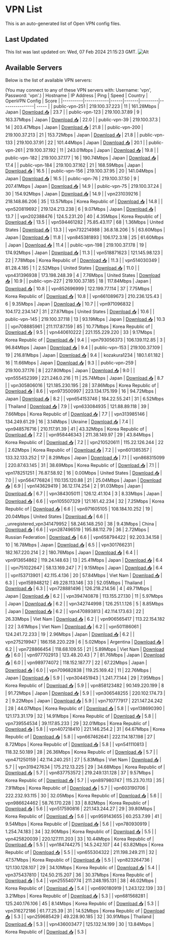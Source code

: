 # VPN List

This is an auto-generated list of Open VPN config files.

## Last Updated

This list was last updated on: Wed, 07 Feb 2024 21:15:23 GMT.
![Alt](https://repobeats.axiom.co/api/embed/186b98318ef1479477931607c1ad7d823f12451f.svg "Repobeats analytics image")

## Available Servers

Below is the list of available VPN servers:

(You may connect to any of these VPN servers with: Username: 'vpn', Password: 'vpn'.)
| Hostname | IP Address | Ping | Speed | Country | OpenVPN Config | Score |
|----------|------------|------|-------|---------|----------------| ----- |
| public-vpn-251 | 219.100.37.223 | 11 | 161.28Mbps | Japan | [Download 📥](./configs/server_0_JP.ovpn) | 23.7 |
| public-vpn-123 | 219.100.37.89 | 9 | 163.37Mbps | Japan | [Download 📥](./configs/server_1_JP.ovpn) | 22.0 |
| public-vpn-39 | 219.100.37.3 | 14 | 203.47Mbps | Japan | [Download 📥](./configs/server_2_JP.ovpn) | 21.8 |
| public-vpn-200 | 219.100.37.213 | 21 | 153.72Mbps | Japan | [Download 📥](./configs/server_3_JP.ovpn) | 21.8 |
| public-vpn-133 | 219.100.37.91 | 22 | 101.44Mbps | Japan | [Download 📥](./configs/server_4_JP.ovpn) | 20.1 |
| public-vpn-261 | 219.100.37.192 | 11 | 243.01Mbps | Japan | [Download 📥](./configs/server_5_JP.ovpn) | 19.8 |
| public-vpn-182 | 219.100.37.177 | 16 | 190.74Mbps | Japan | [Download 📥](./configs/server_6_JP.ovpn) | 17.4 |
| public-vpn-184 | 219.100.37.162 | 21 | 168.59Mbps | Japan | [Download 📥](./configs/server_7_JP.ovpn) | 16.5 |
| public-vpn-156 | 219.100.37.95 | 20 | 141.04Mbps | Japan | [Download 📥](./configs/server_8_JP.ovpn) | 16.5 |
| public-vpn-76 | 219.100.37.50 | 9 | 207.41Mbps | Japan | [Download 📥](./configs/server_9_JP.ovpn) | 14.9 |
| public-vpn-75 | 219.100.37.24 | 30 | 154.92Mbps | Japan | [Download 📥](./configs/server_10_JP.ovpn) | 14.9 |
| vpn231039216 | 218.148.86.206 | 35 | 13.57Mbps | Korea Republic of | [Download 📥](./configs/server_11_KR.ovpn) | 14.8 |
| vpn520819692 | 219.124.213.238 | 6 | 9.07Mbps | Japan | [Download 📥](./configs/server_12_JP.ovpn) | 13.7 |
| vpn202388476 | 124.5.231.20 | 40 | 4.35Mbps | Korea Republic of | [Download 📥](./configs/server_13_KR.ovpn) | 13.5 |
| vpn594461282 | 75.85.43.117 | 68 | 1.36Mbps | United States | [Download 📥](./configs/server_14_US.ovpn) | 13.3 |
| vpn732214988 | 36.8.18.206 | 5 | 63.60Mbps | Japan | [Download 📥](./configs/server_15_JP.ovpn) | 11.8 |
| vpn845381893 | 106.172.3.18 | 25 | 61.60Mbps | Japan | [Download 📥](./configs/server_16_JP.ovpn) | 11.4 |
| public-vpn-198 | 219.100.37.178 | 19 | 174.92Mbps | Japan | [Download 📥](./configs/server_17_JP.ovpn) | 11.3 |
| vpn518871623 | 121.145.98.123 | 22 | 7.78Mbps | Korea Republic of | [Download 📥](./configs/server_18_KR.ovpn) | 11.3 |
| vpn514030349 | 81.28.4.185 | 1 | 2.52Mbps | United States | [Download 📥](./configs/server_19_US.ovpn) | 11.0 |
| vpn431396938 | 173.198.248.39 | 4 | 7.76Mbps | United States | [Download 📥](./configs/server_20_US.ovpn) | 10.9 |
| public-vpn-227 | 219.100.37.185 | 18 | 117.84Mbps | Japan | [Download 📥](./configs/server_21_JP.ovpn) | 10.8 |
| vpn852696999 | 122.199.77.114 | 37 | 7.75Mbps | Korea Republic of | [Download 📥](./configs/server_22_KR.ovpn) | 10.8 |
| vpn661089673 | 210.236.125.43 | 6 | 9.35Mbps | Japan | [Download 📥](./configs/server_23_JP.ovpn) | 10.7 |
| vpn971096832 | 104.172.234.147 | 31 | 27.87Mbps | United States | [Download 📥](./configs/server_24_US.ovpn) | 10.6 |
| public-vpn-145 | 219.100.37.118 | 13 | 93.19Mbps | Japan | [Download 📥](./configs/server_25_JP.ovpn) | 10.3 |
| vpn708885961 | 211.117.87.159 | 85 | 10.77Mbps | Korea Republic of | [Download 📥](./configs/server_26_KR.ovpn) | 9.5 |
| vpn440610222 | 221.155.229.220 | 33 | 9.17Mbps | Korea Republic of | [Download 📥](./configs/server_27_KR.ovpn) | 9.4 |
| vpn793056373 | 106.139.112.85 | 3 | 96.84Mbps | Japan | [Download 📥](./configs/server_28_JP.ovpn) | 9.4 |
| public-vpn-153 | 219.100.37.109 | 19 | 216.81Mbps | Japan | [Download 📥](./configs/server_29_JP.ovpn) | 9.4 |
| kozakura1234 | 180.1.61.182 | 16 | 11.66Mbps | Japan | [Download 📥](./configs/server_30_JP.ovpn) | 9.3 |
| public-vpn-259 | 219.100.37.176 | 8 | 227.80Mbps | Japan | [Download 📥](./configs/server_31_JP.ovpn) | 9.0 |
| vpn555452399 | 221.246.0.216 | 11 | 25.74Mbps | Japan | [Download 📥](./configs/server_32_JP.ovpn) | 8.7 |
| vpn305806016 | 121.185.230.195 | 28 | 37.86Mbps | Korea Republic of | [Download 📥](./configs/server_33_KR.ovpn) | 8.6 |
| vpn973500997 | 223.134.175.199 | 16 | 94.72Mbps | Japan | [Download 📥](./configs/server_34_JP.ovpn) | 8.2 |
| vpn654153746 | 184.22.55.241 | 31 | 6.52Mbps | Thailand | [Download 📥](./configs/server_35_TH.ovpn) | 7.9 |
| vpn633084935 | 121.88.89.118 | 39 | 7.66Mbps | Korea Republic of | [Download 📥](./configs/server_36_KR.ovpn) | 7.7 |
| vpn313985146 | 134.249.61.29 | 16 | 3.14Mbps | Ukraine | [Download 📥](./configs/server_37_UA.ovpn) | 7.4 |
| vpn948576716 | 210.117.91.39 | 41 | 43.32Mbps | Korea Republic of | [Download 📥](./configs/server_38_KR.ovpn) | 7.2 |
| vpn958446343 | 211.38.149.97 | 29 | 43.84Mbps | Korea Republic of | [Download 📥](./configs/server_39_KR.ovpn) | 7.2 |
| vpn210520611 | 115.22.126.244 | 22 | 2.62Mbps | Korea Republic of | [Download 📥](./configs/server_40_KR.ovpn) | 7.2 |
| vpn601385357 | 133.32.133.252 | 17 | 8.29Mbps | Japan | [Download 📥](./configs/server_41_JP.ovpn) | 7.1 |
| vpn868315099 | 220.87.63.145 | 31 | 38.69Mbps | Korea Republic of | [Download 📥](./configs/server_42_KR.ovpn) | 7.1 |
| vpn178251251 | 76.87.58.92 | 16 | 0.00Mbps | United States | [Download 📥](./configs/server_43_US.ovpn) | 7.0 |
| vpn564776824 | 110.135.120.88 | 21 | 25.04Mbps | Japan | [Download 📥](./configs/server_44_JP.ovpn) | 6.9 |
| vpn143629419 | 36.12.174.254 | 2 | 91.03Mbps | Japan | [Download 📥](./configs/server_45_JP.ovpn) | 6.7 |
| vpn384305011 | 126.12.41.104 | 3 | 8.33Mbps | Japan | [Download 📥](./configs/server_46_JP.ovpn) | 6.6 |
| vpn105507329 | 121.161.42.234 | 32 | 7.25Mbps | Korea Republic of | [Download 📥](./configs/server_47_KR.ovpn) | 6.6 |
| vpn971605105 | 108.184.10.252 | 19 | 20.04Mbps | United States | [Download 📥](./configs/server_48_US.ovpn) | 6.6 |
| _unregistered_vpn341479952 | 58.246.148.250 | 38 | 9.43Mbps | China | [Download 📥](./configs/server_49_CN.ovpn) | 6.6 |
| vpn287496519 | 195.88.112.79 | 36 | 2.72Mbps | Russian Federation | [Download 📥](./configs/server_50_RU.ovpn) | 6.6 |
| vpn658794422 | 92.203.34.158 | 10 | 16.78Mbps | Japan | [Download 📥](./configs/server_51_JP.ovpn) | 6.5 |
| vpn301766231 | 182.167.220.214 | 2 | 180.76Mbps | Japan | [Download 📥](./configs/server_52_JP.ovpn) | 6.4 |
| vpn913654862 | 119.24.148.63 | 13 | 25.41Mbps | Japan | [Download 📥](./configs/server_53_JP.ovpn) | 6.4 |
| vpn751022647 | 58.13.169.247 | 7 | 9.15Mbps | Japan | [Download 📥](./configs/server_54_JP.ovpn) | 6.4 |
| vpn153713901 | 42.115.4.136 | 20 | 57.84Mbps | Viet Nam | [Download 📥](./configs/server_55_VN.ovpn) | 6.3 |
| vpn158948212 | 49.228.113.146 | 33 | 52.05Mbps | Thailand | [Download 📥](./configs/server_56_TH.ovpn) | 6.3 |
| vpn728881496 | 126.218.214.56 | 4 | 49.71Mbps | Japan | [Download 📥](./configs/server_57_JP.ovpn) | 6.2 |
| vpn394740878 | 113.155.27.130 | 11 | 5.97Mbps | Japan | [Download 📥](./configs/server_58_JP.ovpn) | 6.2 |
| vpn342744998 | 126.251.1.126 | 5 | 8.85Mbps | Japan | [Download 📥](./configs/server_59_JP.ovpn) | 6.2 |
| vpn470893813 | 42.114.173.63 | 22 | 26.33Mbps | Viet Nam | [Download 📥](./configs/server_60_VN.ovpn) | 6.2 |
| vpn906565417 | 113.22.154.182 | 22 | 3.61Mbps | Viet Nam | [Download 📥](./configs/server_61_VN.ovpn) | 6.2 |
| vpn501186061 | 124.241.72.233 | 19 | 2.96Mbps | Japan | [Download 📥](./configs/server_62_JP.ovpn) | 6.2 |
| vpn275219947 | 186.158.220.229 | 6 | 5.02Mbps | Argentina | [Download 📥](./configs/server_63_AR.ovpn) | 6.2 |
| vpn728866454 | 118.68.109.55 | 21 | 5.89Mbps | Viet Nam | [Download 📥](./configs/server_64_VN.ovpn) | 6.0 |
| vpn977702913 | 123.48.20.43 | 7 | 81.76Mbps | Japan | [Download 📥](./configs/server_65_JP.ovpn) | 6.0 |
| vpn989774072 | 118.152.187.77 | 22 | 67.22Mbps | Japan | [Download 📥](./configs/server_66_JP.ovpn) | 6.0 |
| vpn709682838 | 119.25.169.42 | 11 | 22.76Mbps | Japan | [Download 📥](./configs/server_67_JP.ovpn) | 5.9 |
| vpn304451943 | 1.241.77.144 | 29 | 7.95Mbps | Korea Republic of | [Download 📥](./configs/server_68_KR.ovpn) | 5.9 |
| vpn858123482 | 90.149.220.199 | 8 | 91.72Mbps | Japan | [Download 📥](./configs/server_69_JP.ovpn) | 5.9 |
| vpn306548255 | 220.102.174.73 | 2 | 9.22Mbps | Japan | [Download 📥](./configs/server_70_JP.ovpn) | 5.9 |
| vpn710777917 | 221.147.24.242 | 28 | 44.07Mbps | Korea Republic of | [Download 📥](./configs/server_71_KR.ovpn) | 5.8 |
| vpn138690390 | 121.173.31.179 | 32 | 14.91Mbps | Korea Republic of | [Download 📥](./configs/server_72_KR.ovpn) | 5.8 |
| vpn739554534 | 39.117.85.233 | 29 | 32.01Mbps | Korea Republic of | [Download 📥](./configs/server_73_KR.ovpn) | 5.8 |
| vpn407218410 | 221.146.254.2 | 31 | 64.67Mbps | Korea Republic of | [Download 📥](./configs/server_74_KR.ovpn) | 5.8 |
| vpn667462641 | 222.114.187.198 | 27 | 8.72Mbps | Korea Republic of | [Download 📥](./configs/server_75_KR.ovpn) | 5.8 |
| vpn541110813 | 118.32.50.189 | 28 | 26.36Mbps | Korea Republic of | [Download 📥](./configs/server_76_KR.ovpn) | 5.7 |
| vpn471250159 | 42.114.240.251 | 27 | 5.83Mbps | Viet Nam | [Download 📥](./configs/server_77_VN.ovpn) | 5.7 |
| vpn319427634 | 175.212.13.225 | 29 | 34.68Mbps | Korea Republic of | [Download 📥](./configs/server_78_KR.ovpn) | 5.7 |
| vpn837753572 | 219.249.131.128 | 37 | 9.57Mbps | Korea Republic of | [Download 📥](./configs/server_79_KR.ovpn) | 5.7 |
| vpn897980747 | 115.23.70.113 | 35 | 7.91Mbps | Korea Republic of | [Download 📥](./configs/server_80_KR.ovpn) | 5.7 |
| vpn603190706 | 222.232.93.115 | 30 | 32.05Mbps | Korea Republic of | [Download 📥](./configs/server_81_KR.ovpn) | 5.6 |
| vpn986624462 | 58.76.170.228 | 33 | 8.82Mbps | Korea Republic of | [Download 📥](./configs/server_82_KR.ovpn) | 5.6 |
| vpn517590816 | 221.143.244.27 | 29 | 39.80Mbps | Korea Republic of | [Download 📥](./configs/server_83_KR.ovpn) | 5.6 |
| vpn959143655 | 60.253.7.99 | 41 | 9.54Mbps | Korea Republic of | [Download 📥](./configs/server_84_KR.ovpn) | 5.6 |
| vpn780930919 | 1.254.74.183 | 34 | 32.90Mbps | Korea Republic of | [Download 📥](./configs/server_85_KR.ovpn) | 5.5 |
| vpn425820039 | 220.127.111.203 | 33 | 10.44Mbps | Korea Republic of | [Download 📥](./configs/server_86_KR.ovpn) | 5.5 |
| vpn184744275 | 14.5.242.107 | 44 | 63.82Mbps | Korea Republic of | [Download 📥](./configs/server_87_KR.ovpn) | 5.5 |
| vpn655304322 | 211.198.249.211 | 32 | 47.57Mbps | Korea Republic of | [Download 📥](./configs/server_88_KR.ovpn) | 5.5 |
| vpn823264736 | 121.130.128.107 | 29 | 34.10Mbps | Korea Republic of | [Download 📥](./configs/server_89_KR.ovpn) | 5.4 |
| vpn375437810 | 124.50.215.207 | 36 | 30.37Mbps | Korea Republic of | [Download 📥](./configs/server_90_KR.ovpn) | 5.4 |
| vpn255540774 | 211.248.195.131 | 38 | 46.02Mbps | Korea Republic of | [Download 📥](./configs/server_91_KR.ovpn) | 5.4 |
| vpn690180919 | 1.243.122.139 | 33 | 3.21Mbps | Korea Republic of | [Download 📥](./configs/server_92_KR.ovpn) | 5.3 |
| vpn681568281 | 125.240.176.106 | 45 | 8.14Mbps | Korea Republic of | [Download 📥](./configs/server_93_KR.ovpn) | 5.3 |
| vpn316272186 | 61.77.25.39 | 31 | 14.52Mbps | Korea Republic of | [Download 📥](./configs/server_94_KR.ovpn) | 5.3 |
| vpn259685429 | 49.228.90.185 | 32 | 30.91Mbps | Thailand | [Download 📥](./configs/server_95_TH.ovpn) | 5.3 |
| vpn436003477 | 125.132.14.199 | 30 | 13.84Mbps | Korea Republic of | [Download 📥](./configs/server_96_KR.ovpn) | 5.3 |
